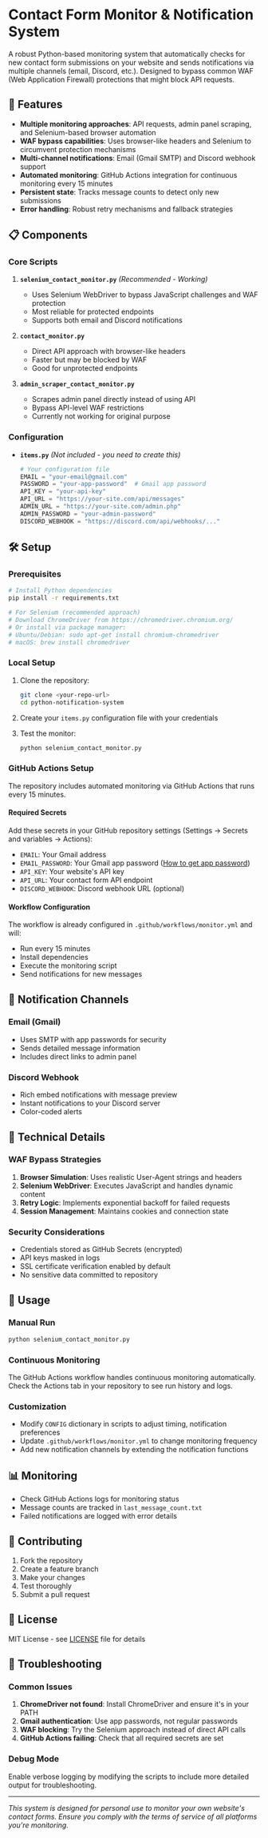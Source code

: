 # Contact Form Monitor & Notification System

A robust Python-based monitoring system that automatically checks for new contact form submissions on your website and sends notifications via multiple channels (email, Discord, etc.). Designed to bypass common WAF (Web Application Firewall) protections that might block API requests.

## 🚀 Features

- **Multiple monitoring approaches**: API requests, admin panel scraping, and Selenium-based browser automation
- **WAF bypass capabilities**: Uses browser-like headers and Selenium to circumvent protection mechanisms
- **Multi-channel notifications**: Email (Gmail SMTP) and Discord webhook support
- **Automated monitoring**: GitHub Actions integration for continuous monitoring every 15 minutes
- **Persistent state**: Tracks message counts to detect only new submissions
- **Error handling**: Robust retry mechanisms and fallback strategies

## 📋 Components

### Core Scripts

1. **`selenium_contact_monitor.py`** *(Recommended - Working)*
   - Uses Selenium WebDriver to bypass JavaScript challenges and WAF protection
   - Most reliable for protected endpoints
   - Supports both email and Discord notifications

2. **`contact_monitor.py`**
   - Direct API approach with browser-like headers
   - Faster but may be blocked by WAF
   - Good for unprotected endpoints

3. **`admin_scraper_contact_monitor.py`**
   - Scrapes admin panel directly instead of using API
   - Bypass API-level WAF restrictions
   - Currently not working for original purpose

### Configuration

- **`items.py`** *(Not included - you need to create this)*
  ```python
  # Your configuration file
  EMAIL = "your-email@gmail.com"
  PASSWORD = "your-app-password"  # Gmail app password
  API_KEY = "your-api-key"
  API_URL = "https://your-site.com/api/messages"
  ADMIN_URL = "https://your-site.com/admin.php"
  ADMIN_PASSWORD = "your-admin-password"
  DISCORD_WEBHOOK = "https://discord.com/api/webhooks/..."
  ```

## 🛠️ Setup

### Prerequisites

```bash
# Install Python dependencies
pip install -r requirements.txt

# For Selenium (recommended approach)
# Download ChromeDriver from https://chromedriver.chromium.org/
# Or install via package manager:
# Ubuntu/Debian: sudo apt-get install chromium-chromedriver
# macOS: brew install chromedriver
```

### Local Setup

1. Clone the repository:
   ```bash
   git clone <your-repo-url>
   cd python-notification-system
   ```

2. Create your `items.py` configuration file with your credentials

3. Test the monitor:
   ```bash
   python selenium_contact_monitor.py
   ```

### GitHub Actions Setup

The repository includes automated monitoring via GitHub Actions that runs every 15 minutes.

#### Required Secrets

Add these secrets in your GitHub repository settings (Settings → Secrets and variables → Actions):

- `EMAIL`: Your Gmail address
- `EMAIL_PASSWORD`: Your Gmail app password ([How to get app password](https://support.google.com/accounts/answer/185833))
- `API_KEY`: Your website's API key
- `API_URL`: Your contact form API endpoint
- `DISCORD_WEBHOOK`: Discord webhook URL (optional)

#### Workflow Configuration

The workflow is already configured in `.github/workflows/monitor.yml` and will:
- Run every 15 minutes
- Install dependencies
- Execute the monitoring script
- Send notifications for new messages

## 📧 Notification Channels

### Email (Gmail)
- Uses SMTP with app passwords for security
- Sends detailed message information
- Includes direct links to admin panel

### Discord Webhook
- Rich embed notifications with message preview
- Instant notifications to your Discord server
- Color-coded alerts

## 🔧 Technical Details

### WAF Bypass Strategies

1. **Browser Simulation**: Uses realistic User-Agent strings and headers
2. **Selenium WebDriver**: Executes JavaScript and handles dynamic content
3. **Retry Logic**: Implements exponential backoff for failed requests
4. **Session Management**: Maintains cookies and connection state

### Security Considerations

- Credentials stored as GitHub Secrets (encrypted)
- API keys masked in logs
- SSL certificate verification enabled by default
- No sensitive data committed to repository

## 🚦 Usage

### Manual Run
```bash
python selenium_contact_monitor.py
```

### Continuous Monitoring
The GitHub Actions workflow handles continuous monitoring automatically. Check the Actions tab in your repository to see run history and logs.

### Customization

- Modify `CONFIG` dictionary in scripts to adjust timing, notification preferences
- Update `.github/workflows/monitor.yml` to change monitoring frequency
- Add new notification channels by extending the notification functions

## 📊 Monitoring

- Check GitHub Actions logs for monitoring status
- Message counts are tracked in `last_message_count.txt`
- Failed notifications are logged with error details

## 🤝 Contributing

1. Fork the repository
2. Create a feature branch
3. Make your changes
4. Test thoroughly
5. Submit a pull request

## 📝 License

MIT License - see [LICENSE](LICENSE) file for details

## 🛟 Troubleshooting

### Common Issues

1. **ChromeDriver not found**: Install ChromeDriver and ensure it's in your PATH
2. **Gmail authentication**: Use app passwords, not regular passwords
3. **WAF blocking**: Try the Selenium approach instead of direct API calls
4. **GitHub Actions failing**: Check that all required secrets are set

### Debug Mode

Enable verbose logging by modifying the scripts to include more detailed output for troubleshooting.

---

*This system is designed for personal use to monitor your own website's contact forms. Ensure you comply with the terms of service of all platforms you're monitoring.*